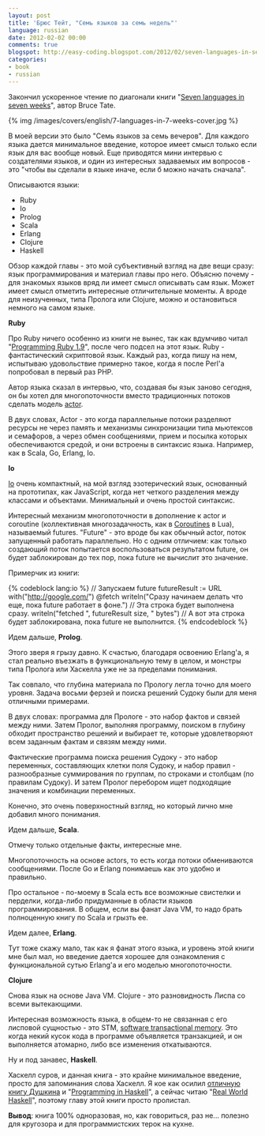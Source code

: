 ```yaml
---
layout: post
title: 'Брюс Тейт, "Семь языков за семь недель"'
language: russian
date: 2012-02-02 00:00
comments: true
blogspot: http://easy-coding.blogspot.com/2012/02/seven-languages-in-seven-weeks.html
categories: 
- book
- russian
---
```

Закончил ускоренное чтение по диагонали книги "[Seven languages in seven weeks][]", автор Bruce Tate.

[Seven languages in seven weeks]: http://pragprog.com/book/btlang/seven-languages-in-seven-weeks

{% img /images/covers/english/7-languages-in-7-weeks-cover.jpg %}

В моей версии это было "Семь языков за семь вечеров". Для каждого языка дается минимальное введение, которое имеет смысл только если язык для вас вообще новый. Еще приводятся мини интервью с создателями языков, и один из интересных задаваемых им вопросов - это "чтобы вы сделали в языке иначе, если б можно начать сначала".

Описываются языки:

* Ruby
* Io
* Prolog
* Scala
* Erlang
* Clojure
* Haskell

Обзор каждой главы - это мой субъективный взгляд на две вещи сразу: язык программирования и материал главы про него. Объясню почему - для знакомых языков вряд ли имеет смысл описывать сам язык. Может имеет смысл отметить интересные отличительные моменты. А вроде для неизученных, типа Пролога или Clojure, можно и остановиться немного на самом языке.

**Ruby**

Про Ruby ничего особенно из книги не вынес, так как вдумчиво читал "[Programming Ruby 1.9][]", после чего подсел на этот язык. Ruby - фантастический скриптовой язык. Каждый раз, когда пишу на нем, испытываю удовольствие примерно такое, когда я после Perl'а попробовал в первый раз PHP.

[Programming Ruby 1.9]: http://pragprog.com/book/ruby3/programming-ruby-1-9

Автор языка сказал в интервью, что, создавая бы язык заново сегодня, он бы хотел для многопоточности вместо традиционных потоков сделать модель [actor][].

[actor]: http://ru.wikipedia.org/wiki/%D0%9C%D0%BE%D0%B4%D0%B5%D0%BB%D1%8C_%D0%B0%D0%BA%D1%82%D0%BE%D1%80%D0%BE%D0%B2

В двух словах, Actor - это когда параллельные потоки разделяют ресурсы не через память и механизмы синхронизации типа мьютексов и семафоров, а через обмен сообщениями, прием и посылка которых обеспечиваются средой, и они встроены в синтаксис языка. Например, как в Scala, Go, Erlang, Io.

**Io**

[Io][] очень компактный, на мой взгляд эзотерический язык, основанный на прототипах, как JavaScript, когда нет четкого разделения между классами и объектами. Минимальный и очень простой синтаксис.

[Io]: http://iolanguage.com/

Интересный механизм многопоточности в дополнение к actor и coroutine (коллективная многозадачность, как в [Coroutines][Coroutines Lua] в Lua), называемый futures. "Future" - это вроде бы как обычный actor, поток запущенный работать параллельно. Но с одним отличием: как только создающий поток попытается воспользоваться результатом future, он будет заблокирован до тех пор, пока future не вычислит это значение.

[Coroutines Lua]: http://www.lua.org/manual/5.2/manual.html#2.6

Примерчик из книги:

{% codeblock lang:io %}
// Запускаем future
futureResult := URL with("http://google.com/") @fetch
writeln("Сразу начинаем делать что еще, пока future работает в фоне.")
// Эта строка будет выполнена сразу.
writeln("fetched ", futureResult size, " bytes")
// А вот эта строка будет заблокирована, пока future не выполнится.
{% endcodeblock %}

Идем дальше, **Prolog**.

Этого зверя я грызу давно. К счастью, благодаря освоению Erlang'а, я стал реально въезжать в функциональную тему в целом, и монстры типа Пролога или Хаскелла уже не за пределами понимания.

Так совпало, что глубина материала по Прологу легла точно для моего уровня. Задача восьми ферзей и поиска решений Судоку были для меня отличными примерами.

В двух словах: программа для Прологе - это набор фактов и связей между ними. Затем Пролог, выполняя программу, поиском в глубину обходит пространство решений и выбирает те, которые удовлетворяют всем заданным фактам и связям между ними.

Фактические программа поиска решения Судоку - это набор переменных, составляющих клетки поля Судоку, и набор правил - разнообразные суммирования по группам, по строками и столбцам (по правилам Судоку). И затем Пролог перебором ищет подходящие значения и комбинации переменных.

Конечно, это очень поверхностный взгляд, но который лично мне добавил много понимания.

Идем дальше, **Scala**.

Отмечу только отдельные факты, интересные мне.

Многопоточность на основе actors, то есть когда потоки обмениваются сообщениями. После Go и Erlang понимаешь как это удобно и правильно.

Про остальное - по-моему в Scalа есть все возможные свистелки и перделки, когда-либо придуманные в области языков программирования. В общем, если вы фанат Java VM, то надо брать полноценную книгу по Scala и грызть ее.

Идем далее, **Erlang**.

Тут тоже скажу мало, так как я фанат этого языка, и уровень этой книги мне был мал, но введение дается хорошее для ознакомления с функциональной сутью Erlang'а и его моделью многопоточности.

**Clojure**

Снова язык на основе Java VM. Clojure - это разновидность Лиспа со всеми вытекающими.

Интересная возможность языка, в общем-то не связанная с его лисповой сущностью - это STM, [software transactional memory][]. Это когда некий кусок кода в программе объявляется транзакцией, и он выполняется атомарно, либо все изменения откатываются.

[software transactional memory]: http://ru.wikipedia.org/wiki/%D0%9F%D1%80%D0%BE%D0%B3%D1%80%D0%B0%D0%BC%D0%BC%D0%BD%D0%B0%D1%8F_%D1%82%D1%80%D0%B0%D0%BD%D0%B7%D0%B0%D0%BA%D1%86%D0%B8%D0%BE%D0%BD%D0%BD%D0%B0%D1%8F_%D0%BF%D0%B0%D0%BC%D1%8F%D1%82%D1%8C

Ну и под занавес, **Haskell**.

Хаскелл суров, и данная книга - это крайне минимальное введение, просто для запоминания слова Хаскелл. Я кое как осилил [отличную книгу Душкина][Функциональное программирование на языке Haskell] и "[Programming in Haskell][]", а сейчас читаю "[Real World Haskell][]", поэтому главу этой книги просто пролистал.

[Функциональное программирование на языке Haskell]: http://www.ozon.ru/context/detail/id/3039995/
[Programming in Haskell]: http://www.amazon.co.uk/Programming-Haskell-Graham-Hutton/dp/0521692695
[Real World Haskell]: http://www.amazon.co.uk/Real-World-Haskell-Bryan-OSullivan/dp/0596514980

**Вывод**: книга 100% одноразовая, но, как говориться, раз не... полезно для кругозора и для программистских терок на кухне.
